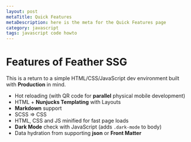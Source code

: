 ```yaml
---
layout: post
metaTitle: Quick Features
metaDescription: here is the meta for the Quick Features page
category: javascript
tags: javascript code howto
---
```


# Features of Feather SSG

This is a return to a simple HTML/CSS/JavaScript dev environment built with **Production** in mind.

- Hot reloading (with QR code for **parallel** physical mobile development)
- HTML + **Nunjucks Templating** with Layouts
- **Markdown** support
- SCSS => CSS
- HTML, CSS and JS minified for fast page loads
- **Dark Mode** check with JavaScript (adds `.dark-mode` to body)
- Data hydration from supporting **json** or **Front Matter**
